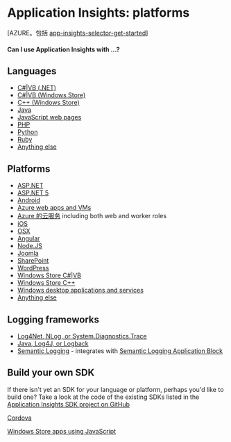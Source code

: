 <properties 
	pageTitle="Application Insights: platforms" 
	description="Can I use Application Insights with...?" 
	services="application-insights" 
    documentationCenter=""
	authors="alancameronwills" 
	manager="douge"/>

<tags 
	ms.service="application-insights" 
	ms.workload="tbd" 
	ms.tgt_pltfrm="ibiza" 
	ms.devlang="na" 
	ms.topic="article" 
	ms.date="07/11/2015" 
	ms.author="awills"/>
 
# Application Insights: platforms

[AZURE。包括 [app-insights-selector-get-started](../../includes/app-insights-selector-get-started.md)]

#### Can I use Application Insights with ...?


## Languages

+ [C#|VB (.NET)](app-insights-start-monitoring-app-health-usage.md)
+ [C#|VB (Windows Store)](app-insights-windows-get-started.md)
+ [C++ (Windows Store)](app-insights-windows-cpp.md)
+ [Java](../app-insights-java.md)
+ [JavaScript web pages](app-insights-web-track-usage.md)
+ [PHP](https://github.com/Microsoft/ApplicationInsights-PHP)
+ [Python](https://pypi.python.org/pypi/applicationinsights/0.1.0)
+ [Ruby](https://rubygems.org/gems/application_insights) 
+ [Anything else](#projects)

## Platforms

+ [ASP.NET](app-insights-start-monitoring-app-health-usage.md)
+ [ASP.NET 5](app-insights-asp-net-five.md)
+ [Android](https://github.com/Microsoft/ApplicationInsights-Android)
+ [Azure web apps and VMs](../insights-perf-analytics.md)
+ [Azure 的云服务](app-insights-cloudservices.md) including both web and worker roles
+ [iOS](https://github.com/Microsoft/ApplicationInsights-iOS)
+ [OSX](https://github.com/Microsoft/ApplicationInsights-OSX)
+ [Angular](https://www.npmjs.com/package/angular-applicationinsights)
+ [Node.JS](https://www.npmjs.com/package/applicationinsights)
+ [Joomla](https://github.com/fidmor89/AppInsights-Joomla)
+ [SharePoint](app-insights-sharepoint.md)
+ [WordPress](https://wordpress.org/plugins/application-insights/)
+ [Windows Store C#|VB](app-insights-windows-get-started.md)
+ [Windows Store C++](app-insights-windows-cpp.md)
+ [Windows desktop applications and services](app-insights-windows-desktop.md)
+ [Anything else](#projects)


## Logging frameworks

+	[Log4Net, NLog, or System.Diagnostics.Trace](app-insights-diagnostic-search.md)
+	[Java, Log4J, or Logback](app-insights-java-trace-logs.md)
+   [Semantic Logging](https://github.com/fidmor89/SLAB_AppInsights) - integrates with [Semantic Logging Application Block](https://msdn.microsoft.com/library/dn440729.aspx)

## <a name="projects"></a> Build your own SDK

If there isn't yet an SDK for your language or platform, perhaps you'd like to build one? Take a look at the code of the existing SDKs listed in the [Application Insights SDK project on GitHub](https://github.com/Microsoft/AppInsights-Home)




[Cordova](http://cordova.apache.org/)

[Windows Store apps using JavaScript](https://msdn.microsoft.com/library/windows/apps/br211385.aspx)

<!--Link references-->


 
